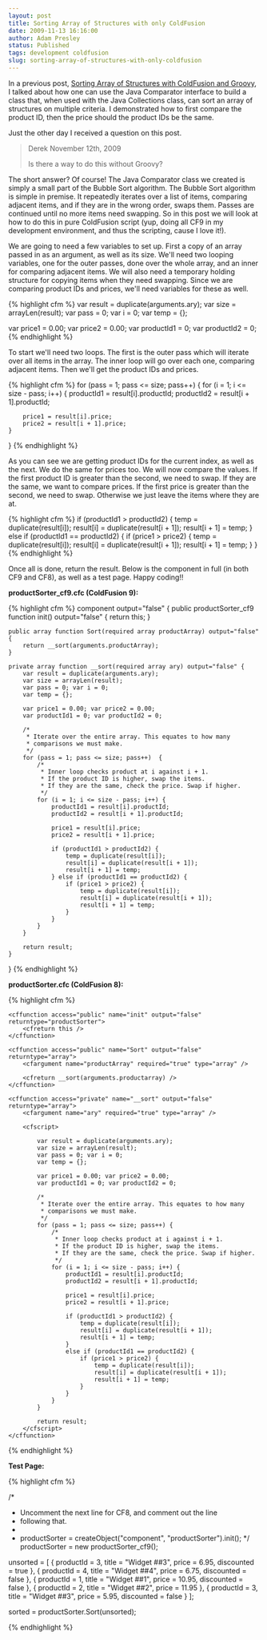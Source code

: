 ```yaml
---
layout: post
title: Sorting Array of Structures with only ColdFusion
date: 2009-11-13 16:16:00
author: Adam Presley
status: Published
tags: development coldfusion
slug: sorting-array-of-structures-with-only-coldfusion
---
```

In a previous post, [Sorting Array of Structures with ColdFusion and
Groovy](#post/2009/10/sorting-array-of-structures-with-coldfusion-and-groovy/522a996a6851e13e760cd042),
I talked about how one can use the Java Comparator interface
to build a class that, when used with the Java Collections class, can
sort an array of structures on multiple criteria. I demonstrated how to
first compare the product ID, then the price should the product IDs be
the same.

Just the other day I received a question on this post.

> Derek
> November 12th, 2009
>
> Is there a way to do this without Groovy?

The short answer? Of course! The Java Comparator class we created is
simply a small part of the Bubble Sort algorithm. The Bubble Sort
algorithm is simple in premise. It repeatedly iterates over a list of
items, comparing adjacent items, and if they are in the wrong order,
swaps them. Passes are continued until no more items need swapping. So
in this post we will look at how to do this in pure ColdFusion script
(yup, doing all CF9 in my development environment, and thus the
scripting, cause I love it!).

We are going to need a few variables to set up. First a copy of an array
passed in as an argument, as well as its size. We'll need two looping
variables, one for the outer passes, done over the whole array, and an
inner for comparing adjacent items. We will also need a temporary
holding structure for copying items when they need swapping. Since we
are comparing product IDs and prices, we'll need variables for these as
well.

{% highlight cfm %}
var result = duplicate(arguments.ary);
var size = arrayLen(result);
var pass = 0; var i = 0;
var temp = {};

var price1 = 0.00; var price2 = 0.00;
var productId1 = 0; var productId2 = 0;
{% endhighlight %}

To start we'll need two loops. The first is the outer pass which will
iterate over all items in the array. The inner loop will go over each
one, comparing adjacent items. Then we'll get the product IDs and
prices.

{% highlight cfm %}
for (pass = 1; pass <= size; pass++) {
	for (i = 1; i <= size - pass; i++) {
		productId1 = result[i].productId;
		productId2 = result[i + 1].productId;

		price1 = result[i].price;
		price2 = result[i + 1].price;
	}
}
{% endhighlight %}

As you can see we are getting product IDs for the current index, as well
as the next. We do the same for prices too. We will now compare the
values. If the first product ID is greater than the second, we need to
swap. If they are the same, we want to compare prices. If the first
price is greater than the second, we need to swap. Otherwise we just
leave the items where they are at.

{% highlight cfm %}
if (productId1 > productId2) {
	temp = duplicate(result[i]);
	result[i] = duplicate(result[i + 1]);
	result[i + 1] = temp;
} else if (productId1 == productId2) {
	if (price1 > price2) {
		temp = duplicate(result[i]);
		result[i] = duplicate(result[i + 1]);
		result[i + 1] = temp;
	}
}
{% endhighlight %}

Once all is done, return the result. Below is the component in full (in
both CF9 and CF8), as well as a test page. Happy coding!!

**productSorter_cf9.cfc (ColdFusion 9):**

{% highlight cfm %}
component output="false" {
	public productSorter_cf9 function init() output="false" {
		return this;
	}

	public array function Sort(required array productArray) output="false" {
		return __sort(arguments.productArray);
	}

	private array function __sort(required array ary) output="false" {
		var result = duplicate(arguments.ary);
		var size = arrayLen(result);
		var pass = 0; var i = 0;
		var temp = {};

		var price1 = 0.00; var price2 = 0.00;
		var productId1 = 0; var productId2 = 0;

		/*
		 * Iterate over the entire array. This equates to how many
		 * comparisons we must make.
		 */
		for (pass = 1; pass <= size; pass++)  {
			/*
			 * Inner loop checks product at i against i + 1.
			 * If the product ID is higher, swap the items.
			 * If they are the same, check the price. Swap if higher.
			 */
			for (i = 1; i <= size - pass; i++) {
				productId1 = result[i].productId;
				productId2 = result[i + 1].productId;

				price1 = result[i].price;
				price2 = result[i + 1].price;

				if (productId1 > productId2) {
					temp = duplicate(result[i]);
					result[i] = duplicate(result[i + 1]);
					result[i + 1] = temp;
				} else if (productId1 == productId2) {
					if (price1 > price2) {
						temp = duplicate(result[i]);
						result[i] = duplicate(result[i + 1]);
						result[i + 1] = temp;
					}
				}
			}
		}

		return result;
	}
}
{% endhighlight %}

**productSorter.cfc (ColdFusion 8):**

{% highlight cfm %}
<cfcomponent output="false">

	<cffunction access="public" name="init" output="false" returntype="productSorter">
		<cfreturn this />
	</cffunction>

	<cffunction access="public" name="Sort" output="false" returntype="array">
		<cfargument name="productArray" required="true" type="array" />

		<cfreturn __sort(arguments.productarray) />
	</cffunction>

	<cffunction access="private" name="__sort" output="false" returntype="array">
		<cfargument name="ary" required="true" type="array" />

		<cfscript>

			var result = duplicate(arguments.ary);
			var size = arrayLen(result);
			var pass = 0; var i = 0;
			var temp = {};

			var price1 = 0.00; var price2 = 0.00;
			var productId1 = 0; var productId2 = 0;

			/*
			 * Iterate over the entire array. This equates to how many
			 * comparisons we must make.
			 */
			for (pass = 1; pass <= size; pass++) {
				/*
				 * Inner loop checks product at i against i + 1.
				 * If the product ID is higher, swap the items.
				 * If they are the same, check the price. Swap if higher.
				 */
				for (i = 1; i <= size - pass; i++) {
					productId1 = result[i].productId;
					productId2 = result[i + 1].productId;

					price1 = result[i].price;
					price2 = result[i + 1].price;

					if (productId1 > productId2) {
						temp = duplicate(result[i]);
						result[i] = duplicate(result[i + 1]);
						result[i + 1] = temp;
					}
					else if (productId1 == productId2) {
						if (price1 > price2) {
							temp = duplicate(result[i]);
							result[i] = duplicate(result[i + 1]);
							result[i + 1] = temp;
						}
					}
				}
			}

			return result;
		</cfscript>
	</cffunction>
</cfcomponent>
{% endhighlight %}

**Test Page:**

{% highlight cfm %}
<cfscript>

/*
 * Uncomment the next line for CF8, and comment out the line
 * following that.
 *
 * productSorter = createObject("component", "productSorter").init();
 */
productSorter = new productSorter_cf9();

unsorted = [
	{
		productId = 3,
		title = "Widget ##3",
		price = 6.95,
		discounted = true
	},
	{
		productId = 4,
		title = "Widget ##4",
		price = 6.75,
		discounted = false
	},
	{
		productId = 1,
		title = "Widget ##1",
		price = 10.95,
		discounted = false
	},
	{
		productId = 2,
		title = "Widget ##2",
		price = 11.95
	},
	{
		productId = 3,
		title = "Widget ##3",
		price = 5.95,
		discounted = false
	}
];

sorted = productSorter.Sort(unsorted);

</cfscript>
{% endhighlight %}
